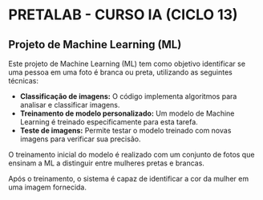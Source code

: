 # PRETALAB - CURSO IA (CICLO 13)
## Projeto de Machine Learning (ML)

Este projeto de Machine Learning (ML) tem como objetivo identificar se uma pessoa em uma foto é branca ou preta, utilizando as seguintes técnicas:

* **Classificação de imagens:** O código implementa algoritmos para analisar e classificar imagens.
* **Treinamento de modelo personalizado:** Um modelo de Machine Learning é treinado especificamente para esta tarefa.
* **Teste de imagens:** Permite testar o modelo treinado com novas imagens para verificar sua precisão.

O treinamento inicial do modelo é realizado com um conjunto de fotos que ensinam a ML a distinguir entre mulheres pretas e brancas.

Após o treinamento, o sistema é capaz de identificar a cor da mulher em uma imagem fornecida.